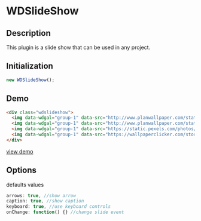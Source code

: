 # WDSlideShow

## Description

This plugin is a slide show that can be used in any project.

## Initialization

````javaScript
new WDSlideShow();
````

## Demo
````html
<div class="wdslideshow">
  <img data-wdgal="group-1" data-src="http://www.planwallpaper.com/static/images/880665-road-wallpapers.jpg" src="http://www.planwallpaper.com/static/images/880665-road-wallpapers.jpg" alt="" width="50px" height="50px">
  <img data-wdgal="group-1" data-src="http://www.planwallpaper.com/static/images/city_of_love-wallpaper-1366x768.jpg" src="http://www.planwallpaper.com/static/images/city_of_love-wallpaper-1366x768.jpg" alt="" width="50px" height="50px">
  <img data-wdgal="group-1" data-src="https://static.pexels.com/photos/36717/amazing-animal-beautiful-beautifull.jpg" src="https://static.pexels.com/photos/36717/amazing-animal-beautiful-beautifull.jpg" alt="" width="50px" height="50px">
  <img data-wdgal="group-1" data-src="https://wallpaperclicker.com/storage/wallpaper/beach-resorts-wallpaper-hd-95922400.jpg" src="https://wallpaperclicker.com/storage/wallpaper/beach-resorts-wallpaper-hd-95922400.jpg" alt="" width="50px" height="50px">
</div>
````
[view demo](http://codepen.io/Zveromag/pen/QGqWoj)

## Options

defaults values

````javaScript
arrows: true, //show arrow
caption: true, //show caption
keyboard: true, //use keyboard controls
onChange: function() {} //change slide event
````
